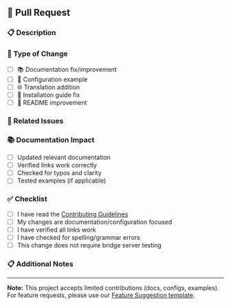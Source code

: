 ## 🔄 Pull Request

### 📋 Description
<!-- Brief description of changes -->

### 🎯 Type of Change
- [ ] 📚 Documentation fix/improvement
- [ ] 🔧 Configuration example
- [ ] 🌐 Translation addition
- [ ] 🐛 Installation guide fix
- [ ] 📖 README improvement

### 🔗 Related Issues
<!-- Link to related issues: Fixes #123, Closes #456 -->

### 📚 Documentation Impact
- [ ] Updated relevant documentation
- [ ] Verified links work correctly
- [ ] Checked for typos and clarity
- [ ] Tested examples (if applicable)

### ✅ Checklist
- [ ] I have read the [Contributing Guidelines](.github/CONTRIBUTING.md)
- [ ] My changes are documentation/configuration focused
- [ ] I have verified all links work
- [ ] I have checked for spelling/grammar errors
- [ ] This change does not require bridge server testing

### 📋 Additional Notes
<!-- Any additional information about the PR -->

---

**Note:** This project accepts limited contributions (docs, configs, examples). For feature requests, please use our [Feature Suggestion template](https://github.com/fewthinbo/mobicore/issues/new?template=feature_request.md). 